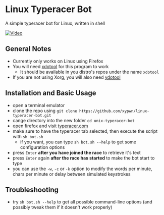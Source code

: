 # Linux Typeracer Bot
A simple typeracer bot for Linux, written in shell

[![Video](https://i.imgur.com/icj1mHj.png)](https://i.imgur.com/viohEQ2.mp4)
## General Notes
* Currently only works on Linux using Firefox
* You will need [xdotool](https://github.com/jordansissel/xdotool) for this program to work
  * It should be available in you distro's repos under the name `xdotool`
* If you are not using Xorg, you will also need [ydotool](https://github.com/ReimuNotMoe/ydotool)
## Installation and Basic Usage
* open a terminal emulator
* clone the repo using `git clone https://github.com/xypwn/linux-typeracer-bot.git`
* cange directory into the new folder `cd unix-typeracer-bot`
* open firefox and visit [typeracer.com](https://play.typeracer.com)
* make sure to have the typeracer tab selected, then execute the script with `sh bot.sh`
  * if you want, you can type `sh bot.sh --help` to get some configuration options
* press `Enter` **after you have joined the race** to retrieve it's text
* press `Enter` again **after the race has started** to make the bot start to type
* you can use the `-w`, `-c` or `-k` option to modify the words per minute, chars per minute or delay between simulated keystrokes
## Troubleshooting
* try `sh bot.sh --help` to get all possible command-line options (and possibly tweak them if it doesn't work properly)
